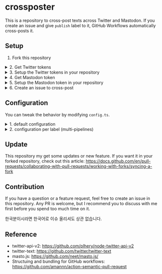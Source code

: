 # crossposter

This is a repository to cross-post texts across Twitter and Mastodon. If you create an issue and give `publish` label to it, GitHub Workflows automatically cross-posts it.

## Setup

1. Fork this repository

<details>
<summary>
2. Get Twitter tokens
</summary>

1. Go to https://developer.twitter.com/portal/dashboard

![Twitter](./public/twitter-01.png)

2. Click the app to see the tokens

![Twitter](./public/twitter-02.png)

3. Grab them all

![Twitter](./public/twitter-03.png)

You need

- `TWITTER_CONSUMER_KEY`
- `TWITTER_CONSUMER_SECRET`
- `TWITTER_ACCESS_TOKEN_KEY`
- `TWITTER_ACCESS_TOKEN_SECRET`

</details>

<details>
<summary>
3. Setup the Twitter tokens in your repository
</summary>

1. Go to your repository and follow this path

![GitHub](./public/github-01.png)

2. Click "New repository secret" button and add the keys above. You need to add secret one-by-one.

![GitHub](./public/github-02.png)

![GitHub](./public/github-03.png)

</details>

<details>
<summary>
4. Get Mastodon token
</summary>

1. Go to your Mastodon server and follow this path to create a new application

![Mastodon](./public/mastodon-01.png)

![Mastodon](./public/mastodon-02.png)

2. Name the application and the rest is optional. (`write` permission is what we need and it's checked by default)

![Mastodon](./public/mastodon-03.png)

3. After creating it, open the app again, and you'll get the access token.

![Mastodon](./public/mastodon-04.png)

</details>

<details>
<summary>
5. Setup the Mastodon token in your repository
</summary>

1. Go to your repository and follow this path

![GitHub](./public/github-01.png)

2. Click "New repository secret" button and add the access token (name: `MASTODON_ACCESS_TOKEN`)

3. Click "New repository secret" button again, and this time, add your Mastodon server url

![GitHub](./public/mastodon-05.png)

</details>

<details>
<summary>
6. Create an issue to cross-post
</summary>

1. Go to your Issues tab on your repository

![Issues](./public/issue-01.png)

2. Create an issue with a label `publish`. Or, you can create an issue first, and later add a label `publish` when you're ready to publish it.

The title of issue isn't used for Twitter or Mastodon. So you can put anything like `untitled` there.

![Issues](./public/issue-01.png)

3. voilà! It's done.

</details>

## Configuration

You can tweak the behavior by modifying `config.ts`.

<details>
<summary>
1. default configuration
</summary>
Its default config is like this:

```typescript
const config: Config = {
  labels: {
    publish: [{ type: "twitter" }, { type: "mastodon" }],
  },
};
```

You can leave it as-is if you're good with the functionality.
</details>

<details>
<summary>2. configuration per label (multi-pipelines) </summary>

The default label that triggers the workflow is `publish`, but you can configure other labels that start with `publish_`.
For example, you have two Twitter accounts, one for English and another one for Korean. And two Mastodon accounts as well.

You can configure `publish_english` and `publish_korean`.

```typescript
const config: Config = {
  labels: {
    publish_english: [
      { type: "twitter", env_var_prefix: "EN_" },
      { type: "mastodon", env_var_prefix: "EN_" },
    ],
    publish_korean: [
      { type: "twitter", env_var_prefix: "KO_" },
      { type: "mastodon", env_var_prefix: "KO_" },
    ],
  },
};
```

You might've noticed `env_var_prefix` above. When you're setting up more than one Twitter or Mastodon account, you need to name those tokens differently. That's what that prefix is for.

Then, in this case, you need to add the following secrets to your GitHub repository:

```
EN_TWITTER_CONSUMER_KEY
EN_TWITTER_CONSUMER_SECRET
EN_TWITTER_ACCESS_TOKEN_KEY
EN_TWITTER_ACCESS_TOKEN_SECRET
KO_TWITTER_CONSUMER_KEY
KO_TWITTER_CONSUMER_SECRET
KO_TWITTER_ACCESS_TOKEN_KEY
KO_TWITTER_ACCESS_TOKEN_SECRET

EN_MASTODON_ACCESS_TOKEN
EN_MASTODON_URL
KO_MASTODON_ACCESS_TOKEN
KO_MASTODON_URL
```

Unfortunately, you're not finished. You need to modify `.github/workflows/publish.yml`.
You need to pass all the secrets above to the process as environment variables. If you're not sure what this means, create an issue in this repository to ask. I'll walk you through the configuration.
</details>

## Update

This repository my get some updates or new feature. If you want it in your forked repository, check out this article: https://docs.github.com/en/pull-requests/collaborating-with-pull-requests/working-with-forks/syncing-a-fork

## Contribution

If you have a question or a feature request, feel free to create an issue in this repository. Any PR is welcome, but I recommend you to discuss with me first before you spend too much time on it.

한국분이시라면 한국어로 이슈 올리셔도 상관 없습니다.

## Reference

- twitter-api-v2: https://github.com/plhery/node-twitter-api-v2
- twitter-text: https://github.com/twitter/twitter-text
- masto.js: https://github.com/neet/masto.js/
- Structuing and bundling for GitHub workflows: https://github.com/amannn/action-semantic-pull-request
